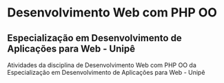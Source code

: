 # Desenvolvimento Web com PHP OO

## Especialização em Desenvolvimento de Aplicações para Web - Unipê

Atividades da disciplina de Desenvolvimento Web com PHP OO da Especialização em Desenvolvimento de Aplicações para Web - Unipê
